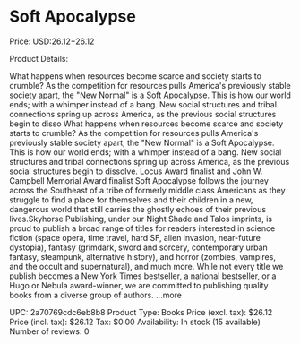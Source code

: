 # Soft Apocalypse

Price: USD:$26.12-$26.12

Product Details:

What happens when resources become scarce and society starts to crumble? As the competition for resources pulls America's previously stable society apart, the "New Normal" is a Soft Apocalypse. This is how our world ends; with a whimper instead of a bang. New social structures and tribal connections spring up across America, as the previous social structures begin to disso What happens when resources become scarce and society starts to crumble? As the competition for resources pulls America's previously stable society apart, the "New Normal" is a Soft Apocalypse. This is how our world ends; with a whimper instead of a bang. New social structures and tribal connections spring up across America, as the previous social structures begin to dissolve. Locus Award finalist and John W. Campbell Memorial Award finalist Soft Apocalypse follows the journey across the Southeast of a tribe of formerly middle class Americans as they struggle to find a place for themselves and their children in a new, dangerous world that still carries the ghostly echoes of their previous lives.Skyhorse Publishing, under our Night Shade and Talos imprints, is proud to publish a broad range of titles for readers interested in science fiction (space opera, time travel, hard SF, alien invasion, near-future dystopia), fantasy (grimdark, sword and sorcery, contemporary urban fantasy, steampunk, alternative history), and horror (zombies, vampires, and the occult and supernatural), and much more. While not every title we publish becomes a New York Times bestseller, a national bestseller, or a Hugo or Nebula award-winner, we are committed to publishing quality books from a diverse group of authors. ...more

UPC: 2a70769cdc6eb8b8
Product Type: Books
Price (excl. tax): $26.12
Price (incl. tax): $26.12
Tax: $0.00
Availability: In stock (15 available)
Number of reviews: 0